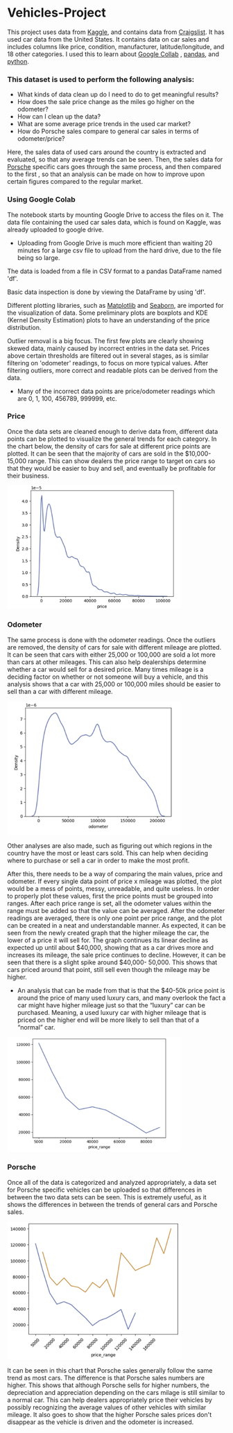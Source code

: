 # Vehicles-Project

This project uses data from [Kaggle](https://www.kaggle.com/datasets/austinreese/craigslist-carstrucks-data), and contains data from [Craigslist](https://www.craigslist.org/about/sites). It has used car data from the United States. It contains data on car sales and includes columns like price, condition, manufacturer, latitude/longitude, and 18 other categories.
I used this to learn about [Google Collab](https://colab.research.google.com/) , [pandas](https://pandas.pydata.org/), and [python](https://www.python.org/).

### This dataset is used to perform the following analysis:

- What kinds of data clean up do I need to do to get meaningful results?
- How does the sale price change as the miles go higher on the odometer?
- How can I clean up the data?
- What are some average price trends in the used car market?
- How do Porsche sales compare to general car sales in terms of odometer/price?


Here, the sales data of used cars around the country is extracted and evaluated, so that any average trends can be seen. Then, the sales data for [Porsche](https://www.porsche.com/usa/?cs_redirect=1) specific cars goes through the same process, and then compared to the first , so that an analysis can be made on how to improve upon certain figures compared to the regular market.

### Using Google Colab

The notebook starts by mounting Google Drive to access the files on it. The data file containing the used car sales data, which is found on Kaggle, was already uploaded to google drive.
 - Uploading from Google Drive is much more efficient than waiting 20 minutes for a large csv file to upload from the hard drive, due to the file being so large.

The data is loaded from a file in CSV format to a pandas DataFrame named 'df'.

Basic data inspection is done by viewing the DataFrame by using 'df'.

Different plotting libraries, such as [Matplotlib](https://matplotlib.org/) and [Seaborn](https://seaborn.pydata.org/), are imported for the visualization of data. Some preliminary plots are boxplots and KDE (Kernel Density Estimation) plots to have an understanding of the price distribution.

Outlier removal is a big focus. The first few plots are clearly showing skewed data, mainly caused by incorrect entries in the data set. Prices above certain thresholds are filtered out in several stages, as is similar filtering on 'odometer' readings, to focus on more typical values. After filtering outliers, more correct and readable plots can be derived from the data.
 - Many of the incorrect data points are price/odometer readings which are 0, 1, 100, 456789, 999999, etc. 

### Price

Once the data sets are cleaned enough to derive data from, different data points can be plotted to visualize the general trends for each category. In the chart below, the density of cars for sale at different price points are plotted. It can be seen that the majority of cars are sold in the $10,000-15,000 range. This can show dealers the price range to target on cars so that they would be easier to buy and sell, and eventually be profitable for their business.

<img src="https://github.com/ibrahimh3/Vehicles-Project/blob/main/Chart%201.png?raw=true" alt="Image 1" width="400" />

### Odometer

The same process is done with the odometer readings. Once the outliers are removed, the density of cars for sale with different mileage are plotted. It can be seen that cars with either 25,000 or 100,000 are sold a lot more than cars at other mileages. This can also help dealerships determine whether a car would sell for a desired price. Many times mileage is a deciding factor on whether or not someone will buy a vehicle, and this analysis shows that a car with 25,000 or 100,000 miles should be easier to sell than a car with different mileage.

<img src="https://github.com/ibrahimh3/Vehicles-Project/blob/main/Chart%202.png?raw=true" alt="Image 2" width="400" />

Other analyses are also made, such as figuring out which regions in the country have the most or least cars sold. This can help when deciding where to purchase or sell a car in order to make the most profit.

After this, there needs to be a way of comparing the main values, price and odometer. If every single data point of price x mileage was plotted, the plot would be a mess of points, messy, unreadable, and quite useless. In order to properly plot these values, first the price points must be grouped into ranges. After each price range is set, all the odometer values within the range must be added so that the value can be averaged. After the odometer readings are averaged, there is only one point per price range, and the plot can be created in a neat and understandable manner. 
As expected, it can be seen from the newly created graph that the higher mileage the car, the lower of a price it will sell for. The graph continues its linear decline as expected up until about $40,000, showing that as a car drives more and increases its mileage, the sale price continues to decline. However, it can be seen that there is a slight spike around $40,000- 50,000. This shows that cars priced around that point, still sell even though the mileage may be higher. 
 - An analysis that can be made from that is that the $40-50k price point is around the price of many used luxury cars, and many overlook the fact a car might have higher mileage just so that the “luxury” car can be purchased. Meaning, a used luxury car with higher mileage that is priced on the higher end will be more likely to sell than that of a “normal” car.

<img src="https://github.com/ibrahimh3/Vehicles-Project/blob/main/Chart%203.png?raw=true" alt="Image 3" width="400" />

### Porsche

Once all of the data is categorized and analyzed appropriately, a data set for Porsche specific vehicles can be uploaded so that differences in between the two data sets can be seen. This is extremely useful, as it shows the differences in between the trends of general cars and Porsche sales.

<img src="https://github.com/ibrahimh3/Vehicles-Project/blob/main/Chart%204.png?raw=true" alt="Image 4" width="400" />

It can be seen in this chart that Porsche sales generally follow the same trend as most cars. The difference is that Porsche sales numbers are higher. This shows that although Porsche sells for higher numbers, the depreciation and appreciation depending on the cars milage is still similar to a normal car. This can help dealers appropriately price their vehicles by possibly recognizing the average values of other vehicles with similar mileage. It also goes to show that the higher Porsche sales prices don't disappear as the vehicle is driven and the odometer is increased. 
